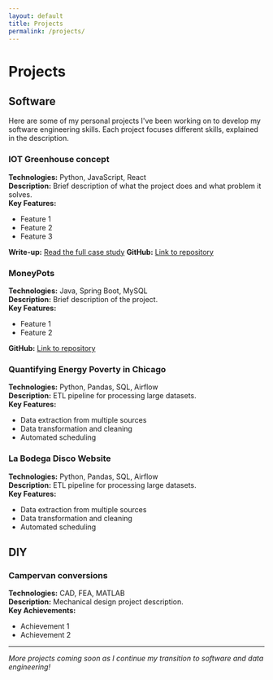 ```yaml
---
layout: default
title: Projects
permalink: /projects/
---
```


# Projects
## Software

Here are some of my personal projects I've been working on to develop my software engineering skills. Each project focuses different skills, explained in the description.

### IOT Greenhouse concept
**Technologies:** Python, JavaScript, React  
**Description:** Brief description of what the project does and what problem it solves.  
**Key Features:**
- Feature 1
- Feature 2  
- Feature 3

**Write-up:** [Read the full case study](https://fortune1991.github.io/projects/iot_greenhouse/) 
**GitHub:** [Link to repository](https://www.github.com/fortune1991)

### MoneyPots
**Technologies:** Java, Spring Boot, MySQL  
**Description:** Brief description of the project.  
**Key Features:**
- Feature 1
- Feature 2

**GitHub:** [Link to repository](#)

### Quantifying Energy Poverty in Chicago 
**Technologies:** Python, Pandas, SQL, Airflow  
**Description:** ETL pipeline for processing large datasets.  
**Key Features:**
- Data extraction from multiple sources
- Data transformation and cleaning
- Automated scheduling

### La Bodega Disco Website
**Technologies:** Python, Pandas, SQL, Airflow  
**Description:** ETL pipeline for processing large datasets.  
**Key Features:**
- Data extraction from multiple sources
- Data transformation and cleaning
- Automated scheduling

## DIY

### Campervan conversions
**Technologies:** CAD, FEA, MATLAB  
**Description:** Mechanical design project description.  
**Key Achievements:**
- Achievement 1
- Achievement 2

---

*More projects coming soon as I continue my transition to software and data engineering!*
